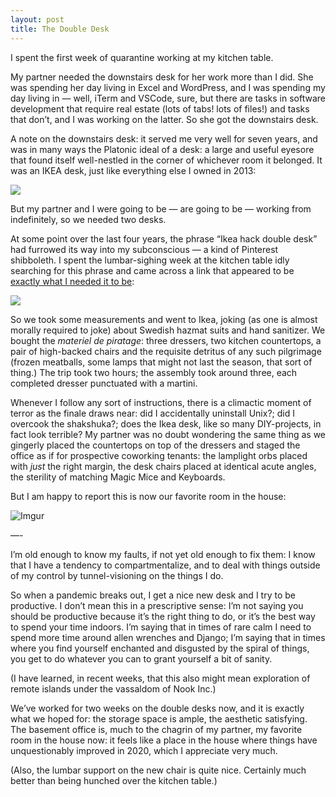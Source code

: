 ```yaml
---
layout: post
title: The Double Desk
---
```

I spent the first week of quarantine working at my kitchen table.  

My partner needed the downstairs desk for her work more than I did.  She was spending her day living in Excel and WordPress, and I was spending my day living in — well, iTerm and VSCode, sure, but there are tasks in software development that require real estate (lots of tabs! lots of files!) and tasks that don’t, and I was working on the latter.  So she got the downstairs desk.

A note on the downstairs desk: it served me very well for seven years, and was in many ways the Platonic ideal of a desk: a large and useful eyesore that found itself well-nestled in the corner of whichever room it belonged.  It was an IKEA desk, just like everything else I owned in 2013:

![](https://www.ikea.com/us/en/images/products/malm-desk-with-pull-out-panel-black-brown__0735977_PE740311_S5.JPG?f=m)

But my partner and I were going to be — are going to be — working from indefinitely, so we needed two desks.  

At some point over the last four years, the phrase “Ikea hack double desk” had furrowed its way into my subconscious — a kind of Pinterest shibboleth.  I spent the lumbar-sighing week at the kitchen table idly searching for this phrase and came across a link that appeared to be [exactly what I needed it to be](https://jonesdesigncompany.com/decorate/ikea-hack-worth-repeating-studio-desks/):

![](https://299g1a3vcdjm1yy65148dltz395-wpengine.netdna-ssl.com/wp-content/uploads/2017/03/deskslegsoff.jpg)

So we took some measurements and went to Ikea, joking (as one is almost morally required to joke) about Swedish hazmat suits and hand sanitizer.  We bought the *materiel de piratage*: three dressers, two kitchen countertops, a pair of high-backed chairs and the requisite detritus of any such pilgrimage (frozen meatballs, some lamps that might not last the season, that sort of thing.) The trip took two hours; the assembly took around three, each completed dresser punctuated with a martini.

Whenever I follow any sort of instructions, there is a climactic moment of terror as the finale draws near: did I accidentally uninstall Unix?; did I overcook the shakshuka?; does the Ikea desk, like so many DIY-projects, in fact look terrible?  My partner was no doubt wondering the same thing as we gingerly placed the countertops on top of the dressers and staged the office as if for prospective coworking tenants: the lamplight orbs placed with *just* the right margin, the desk chairs placed at identical acute angles, the sterility of matching Magic Mice and Keyboards.

But I am happy to report this is now our favorite room in the house:

![Imgur](https://imgur.com/OMuU4VU.png)

—-

I’m old enough to know my faults, if not yet old enough to fix them: I know that I have a tendency to compartmentalize, and to deal with things outside of my control by tunnel-visioning on the things I do.

So when a pandemic breaks out, I get a nice new desk and I try to be productive.  I don’t mean this in a prescriptive sense: I’m not saying you should be productive because it’s the right thing to do, or it’s the best way to spend your time indoors.  I’m saying that in times of rare calm I need to spend more time around allen wrenches and Django; I’m saying that in times where you find yourself enchanted and disgusted by the spiral of things, you get to do whatever you can to grant yourself a bit of sanity.

(I have learned, in recent weeks, that this also might mean exploration of remote islands under the vassaldom of Nook Inc.)

We’ve worked for two weeks on the double desks now, and it is exactly what we hoped for: the storage space is ample, the aesthetic satisfying.  The basement office is, much to the chagrin of my partner, my favorite room in the house now: it feels like a place in the house where things have unquestionably improved in 2020, which I appreciate very much.

(Also, the lumbar support on the new chair is quite nice.  Certainly much better than being hunched over the kitchen table.)
